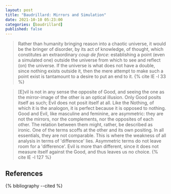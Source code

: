 ```yaml
---
layout: post
title: "Baudrillard: Mirrors and Simulation"
date: 2021-10-10 05:23:00
categories: [baudrillard]
published: false
---
```


> Rather than humanity bringing reason into a chaotic universe, it would be the bringer of disorder, by its act of knowledge, of thought, which constitutes an extraordinary _coup de force_: establishing a point (even a simulated one) outside the universe from which to see and reflect (on) the universe. If the universe is what does not have a double, since nothing exists outside it, then the mere attempt to make such a point exist is tantamount to a desire to put an end to it. {% cite IE -l 33 %}

> [E]vil is not in any sense the opposite of Good, and seeing the one as the mirror-image of the other is an optical illusion. Only Good posits itself as such; Evil does not posit itself at all. Like the Nothing, of which it is the analogon, it is perfect because it is opposed to nothing. Good and Evil, like masculine and feminine, are asymmetric: they are not the mirrors, nor the complements, nor the opposites of each other. The relation between them might, rather, be described as ironic. One of the terms scoffs at the other and its own positing. In all essentials, they are not comparable. This is where the weakness of all analysis in terms of 'difference' lies. Asymmetric terms do not leave room for a 'difference'. Evil is more than different, since it does not measure itself against the Good, and thus leaves us no choice. {% cite IE -l 127 %}

## References
{% bibliography --cited %}
